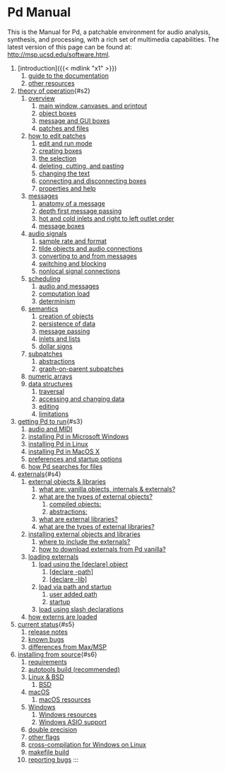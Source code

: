 
# Pd Manual

This is the Manual for Pd, a patchable environment for audio analysis,
synthesis, and processing, with a rich set of multimedia capabilities.
The latest version of this page can be found at:
<http://msp.ucsd.edu/software.html>.

1.  [introduction]({{< mdlink "x1" >}})
    1.  [guide to the documentation](x1.htm#s1)
    2.  [other resources](x1.htm#s2)
2.  [theory of operation](x2.htm){#s2}
    1.  [overview](x2.htm#s1)
        1.  [main window, canvases, and printout](x2.htm#s1.1)
        2.  [object boxes](x2.htm#s1.2)
        3.  [message and GUI boxes](x2.htm#s1.3)
        4.  [patches and files](x2.htm#s1.4)
    2.  [how to edit patches](x2.htm#s2)
        1.  [edit and run mode](x2.htm#s2.1)
        2.  [creating boxes](x2.htm#s2.2)
        3.  [the selection](x2.htm#s2.3)
        4.  [deleting, cutting, and pasting](x2.htm#s2.4)
        5.  [changing the text](x2.htm#s2.5)
        6.  [connecting and disconnecting boxes](x2.htm#s2.6)
        7.  [properties and help](x2.htm#s2.7)
    3.  [messages](x2.htm#s3)
        1.  [anatomy of a message](x2.htm#s3.1)
        2.  [depth first message passing](x2.htm#s3.2)
        3.  [hot and cold inlets and right to left outlet
            order](x2.htm#s3.3)
        4.  [message boxes](x2.htm#s3.4)
    4.  [audio signals](x2.htm#s4)
        1.  [sample rate and format](x2.htm#s4.1)
        2.  [tilde objects and audio connections](x2.htm#s4.2)
        3.  [converting to and from messages](x2.htm#s4.3)
        4.  [switching and blocking](x2.htm#s4.4)
        5.  [nonlocal signal connections](x2.htm#s4.5)
    5.  [scheduling](x2.htm#s5)
        1.  [audio and messages](x2.htm#s5.1)
        2.  [computation load](x2.htm#s5.2)
        3.  [determinism](x2.htm#s5.3)
    6.  [semantics](x2.htm#s6)
        1.  [creation of objects](x2.htm#s6.1)
        2.  [persistence of data](x2.htm#s6.2)
        3.  [message passing](x2.htm#s6.3)
        4.  [inlets and lists](x2.htm#s6.4)
        5.  [dollar signs](x2.htm#s6.5)
    7.  [subpatches](x2.htm#s7)
        1.  [abstractions](x2.htm#s7.1)
        2.  [graph-on-parent subpatches](x2.htm#s7.2)
    8.  [numeric arrays](x2.htm#s8)
    9.  [data structures](x2.htm#s9)
        1.  [traversal](x2.htm#s9.1)
        2.  [accessing and changing data](x2.htm#s9.2)
        3.  [editing](x2.htm#s9.3)
        4.  [limitations](x2.htm#s9.4)
3.  [getting Pd to run](x3.htm){#s3}
    1.  [audio and MIDI](x3.htm#s1.0)
    2.  [installing Pd in Microsoft Windows](x3.htm#s1.1)
    3.  [installing Pd in Linux](x3.htm#s1.2)
    4.  [installing Pd in MacOS X](x3.htm#s1.3)
    5.  [preferences and startup options](x3.htm#s4)
    6.  [how Pd searches for files](x3.htm#s5)
4.  [externals](x4.htm){#s4}
    1.  [external objects & libraries](x4.htm#s1)
        1.  [what are: vanilla objects, internals &
            externals?](x4.htm#s1.1)
        2.  [what are the types of external objects?](x4.htm#s1.2)
            1.  [compiled objects:](x4.htm#s1.2.1)
            2.  [abstractions:](x4.htm#s1.2.2)
        3.  [what are external libraries?](x4.htm#s1.3)
        4.  [what are the types of external libraries?](x4.htm#s1.4)
    2.  [installing external objects and libraries](x4.htm#s2)
        1.  [where to include the externals?](x4.htm#s2.1)
        2.  [how to download externals from Pd vanilla?](x4.htm#s2.2)
    3.  [loading externals](x4.htm#s3)
        1.  [load using the \[declare\] object](x4.htm#s3.1)
            1.  [\[declare -path\]](x4.htm#s3.1.1)
            2.  [\[declare -lib\]](x4.htm#s3.1.2)
        2.  [load via path and startup](x4.htm#s3.2)
            1.  [user added path](x4.htm#s3.2.1)
            2.  [startup](x4.htm#s3.2.2)
        3.  [load using slash declarations](x4.htm#s3.3)
    4.  [how externs are loaded](x4.htm#s4)
5.  [current status](x5.htm){#s5}
    1.  [release notes](x5.htm#s1)
    2.  [known bugs](x5.htm#s2)
    3.  [differences from Max/MSP](x5.htm#s3)
6.  [installing from source](x6.htm){#s6}
    1.  [requirements](x6.htm#s6.1)
    2.  [autotools build (recommended)](x6.htm#s6.2)
    3.  [Linux & BSD](x6.htm#s6.3)
        1.  [BSD](x6-c.htm)
    4.  [macOS](x6.htm#s6.4)
        1.  [macOS resources](x6-a.htm)
    5.  [Windows](x6.htm#s6.5)
        1.  [Windows resources](x6-b.htm)
        2.  [Windows ASIO support](x6-b.htm#s6.5.2)
    6.  [double precision](x6.htm#s6.6)
    7.  [other flags](x6.htm#s6.7)
    8.  [cross-compilation for Windows on Linux](x6.htm#s6.8)
    9.  [makefile build](x6.htm#s6.9)
    10. [reporting bugs](x6.htm#s6.10)
:::
